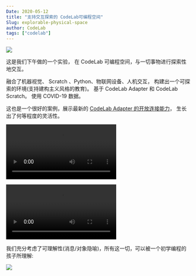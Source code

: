 ```yaml
---
Date: 2020-05-12
title: "支持交互探索的 CodeLab可编程空间"
Slug: explorable-physical-space
author: CodeLab
tags: ["codelab"]
---
```


<img class="img-responsive" src="/img/4ff09db7a37d748612c5c3b6ad8bc7d0.png" />

这是我们下午做的一个实验， 在 CodeLab 可编程空间，与一切事物进行探索性地交互。

融合了机器视觉、 Scratch 、Python、物联网设备、人机交互， 构建出一个可探索的环境(支持建构主义风格的教育)。 基于 CodeLab Adapter 和 CodeLab Scratch。 使用 COVID-19 数据。

这也是一个很好的案例，展示最新的 [CodeLab Adapter 的开放连接能力](https://www.codelab.club/blog/3-release/)， 生长出了何等程度的灵活性。

<!--more-->
<video src="https://adapter.codelab.club/video/1589296982429059.mp4" controls="controls"></video>

<video src="https://adapter.codelab.club/video/1589296982422368.mp4" controls="controls"></video>


我们充分考虑了可理解性(消息/对象隐喻)，所有这一切，可以被一个初学编程的孩子所理解:

![](/img/WechatIMG1465.png)
